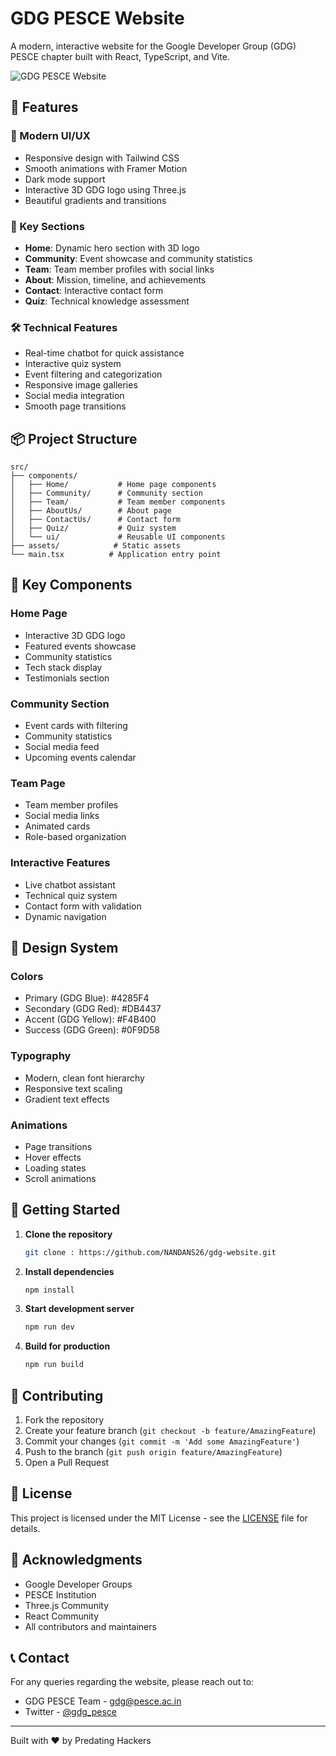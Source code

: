 # GDG PESCE Website

A modern, interactive website for the Google Developer Group (GDG) PESCE chapter built with React, TypeScript, and Vite.

![GDG PESCE Website](https://res.cloudinary.com/startup-grind/image/upload/dpr_2.0,fl_sanitize/v1/gcs/platform-data-goog/contentbuilder/logo_dark_QmPdj9K.svg)

## 🌟 Features

### 🎨 Modern UI/UX
- Responsive design with Tailwind CSS
- Smooth animations with Framer Motion
- Dark mode support
- Interactive 3D GDG logo using Three.js
- Beautiful gradients and transitions

### 📱 Key Sections
- **Home**: Dynamic hero section with 3D logo
- **Community**: Event showcase and community statistics
- **Team**: Team member profiles with social links
- **About**: Mission, timeline, and achievements
- **Contact**: Interactive contact form
- **Quiz**: Technical knowledge assessment

### 🛠 Technical Features
- Real-time chatbot for quick assistance
- Interactive quiz system
- Event filtering and categorization
- Responsive image galleries
- Social media integration
- Smooth page transitions

## 📦 Project Structure

```
src/
├── components/
│   ├── Home/           # Home page components
│   ├── Community/      # Community section
│   ├── Team/           # Team member components
│   ├── AboutUs/        # About page
│   ├── ContactUs/      # Contact form
│   ├── Quiz/           # Quiz system
│   └── ui/             # Reusable UI components
├── assets/            # Static assets
└── main.tsx          # Application entry point
```

## 🎯 Key Components

### Home Page
- Interactive 3D GDG logo
- Featured events showcase
- Community statistics
- Tech stack display
- Testimonials section

### Community Section
- Event cards with filtering
- Community statistics
- Social media feed
- Upcoming events calendar

### Team Page
- Team member profiles
- Social media links
- Animated cards
- Role-based organization

### Interactive Features
- Live chatbot assistant
- Technical quiz system
- Contact form with validation
- Dynamic navigation

## 🎨 Design System

### Colors
- Primary (GDG Blue): #4285F4
- Secondary (GDG Red): #DB4437
- Accent (GDG Yellow): #F4B400
- Success (GDG Green): #0F9D58

### Typography
- Modern, clean font hierarchy
- Responsive text scaling
- Gradient text effects

### Animations
- Page transitions
- Hover effects
- Loading states
- Scroll animations

## 🚀 Getting Started

1. **Clone the repository**
   ```bash
   git clone : https://github.com/NANDANS26/gdg-website.git
   ```

2. **Install dependencies**
   ```bash
   npm install
   ```

3. **Start development server**
   ```bash
   npm run dev
   ```

4. **Build for production**
   ```bash
   npm run build
   ```

## 🤝 Contributing

1. Fork the repository
2. Create your feature branch (`git checkout -b feature/AmazingFeature`)
3. Commit your changes (`git commit -m 'Add some AmazingFeature'`)
4. Push to the branch (`git push origin feature/AmazingFeature`)
5. Open a Pull Request

## 📝 License

This project is licensed under the MIT License - see the [LICENSE](LICENSE) file for details.

## 🙏 Acknowledgments

- Google Developer Groups
- PESCE Institution
- Three.js Community
- React Community
- All contributors and maintainers

## 📞 Contact

For any queries regarding the website, please reach out to:
- GDG PESCE Team - [gdg@pesce.ac.in](mailto:gdg@pesce.ac.in)
- Twitter - [@gdg_pesce](https://twitter.com/gdg_pesce)

---

Built with ❤️ by Predating Hackers